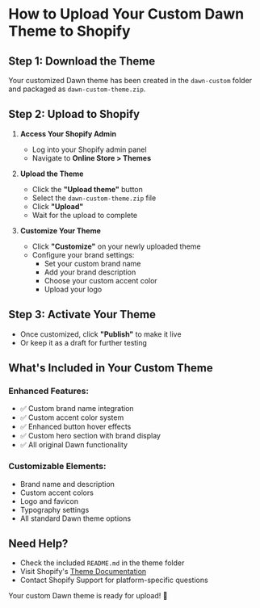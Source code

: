
# How to Upload Your Custom Dawn Theme to Shopify

## Step 1: Download the Theme
Your customized Dawn theme has been created in the `dawn-custom` folder and packaged as `dawn-custom-theme.zip`.

## Step 2: Upload to Shopify
1. **Access Your Shopify Admin**
   - Log into your Shopify admin panel
   - Navigate to **Online Store > Themes**

2. **Upload the Theme**
   - Click the **"Upload theme"** button
   - Select the `dawn-custom-theme.zip` file
   - Click **"Upload"**
   - Wait for the upload to complete

3. **Customize Your Theme**
   - Click **"Customize"** on your newly uploaded theme
   - Configure your brand settings:
     - Set your custom brand name
     - Add your brand description  
     - Choose your custom accent color
     - Upload your logo

## Step 3: Activate Your Theme
- Once customized, click **"Publish"** to make it live
- Or keep it as a draft for further testing

## What's Included in Your Custom Theme

### Enhanced Features:
- ✅ Custom brand name integration
- ✅ Custom accent color system
- ✅ Enhanced button hover effects
- ✅ Custom hero section with brand display
- ✅ All original Dawn functionality

### Customizable Elements:
- Brand name and description
- Custom accent colors
- Logo and favicon
- Typography settings
- All standard Dawn theme options

## Need Help?
- Check the included `README.md` in the theme folder
- Visit Shopify's [Theme Documentation](https://help.shopify.com/manual/online-store/themes)
- Contact Shopify Support for platform-specific questions

Your custom Dawn theme is ready for upload! 🚀
